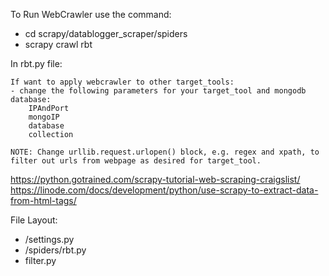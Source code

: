 To Run WebCrawler use the command:
- cd scrapy/datablogger_scraper/spiders
- scrapy crawl rbt

In rbt.py file:

    If want to apply webcrawler to other target_tools:
    - change the following parameters for your target_tool and mongodb database:
        IPAndPort 
        mongoIP  
        database 
        collection 

    NOTE: Change urllib.request.urlopen() block, e.g. regex and xpath, to filter out urls from webpage as desired for target_tool.

https://python.gotrained.com/scrapy-tutorial-web-scraping-craigslist/
https://linode.com/docs/development/python/use-scrapy-to-extract-data-from-html-tags/


File Layout:
- /settings.py 
- /spiders/rbt.py
- filter.py